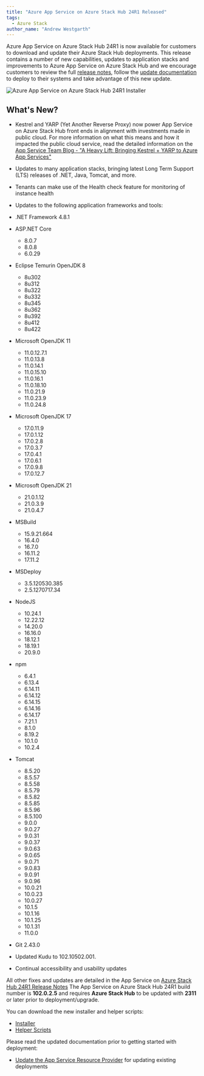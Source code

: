 ```yaml
---
title: "Azure App Service on Azure Stack Hub 24R1 Released"
tags: 
  - Azure Stack
author_name: "Andrew Westgarth"
---
```


Azure App Service on Azure Stack Hub 24R1 is now available for customers to download and update their Azure Stack Hub deployments.  This release contains a number of new capabilities, updates to application stacks and improvements to Azure App Service on Azure Stack Hub and we encourage customers to review the full [release notes](https://learn.microsoft.com/azure-stack/operator/app-service-release-notes-2024r1), follow the [update documentation](https://learn.microsoft.com/azure-stack/operator/azure-stack-app-service-update) to deploy to their systems and take advantage of this new update.

![Azure App Service on Azure Stack Hub 24R1 Installer]({{site.baseurl}}/media/2024/12/24R1.png)

## What's New?

- Kestrel and YARP (Yet Another Reverse Proxy) now power App Service on Azure Stack Hub front ends in alignment with investments made in public cloud. For more information on what this means and how it impacted the public cloud service, read the detailed information on the [App Service Team Blog - "A Heavy Lift: Bringing Kestrel + YARP to Azure App Services"](https://azure.github.io/AppService/2022/08/16/A-Heavy-Lift.html)
- Updates to many application stacks, bringing latest Long Term Support (LTS) releases of .NET, Java, Tomcat, and more.
- Tenants can make use of the Health check feature for monitoring of instance health

- Updates to the following application frameworks and tools:

- .NET Framework 4.8.1
- ASP.NET Core
    - 8.0.7
    - 8.0.8
    - 6.0.29
- Eclipse Temurin OpenJDK 8
    - 8u302
    - 8u312
    - 8u322
    - 8u332
    - 8u345
    - 8u362
    - 8u392
    - 8u412
    - 8u422
- Microsoft OpenJDK 11
    - 11.0.12.7.1
    - 11.0.13.8
    - 11.0.14.1
    - 11.0.15.10
    - 11.0.16.1
    - 11.0.18.10
    - 11.0.21.9
    - 11.0.23.9
    - 11.0.24.8
- Microsoft OpenJDK 17
    - 17.0.11.9
    - 17.0.1.12
    - 17.0.2.8
    - 17.0.3.7
    - 17.0.4.1
    - 17.0.6.1
    - 17.0.9.8
    - 17.0.12.7
- Microsoft OpenJDK 21
    - 21.0.1.12
    - 21.0.3.9
    - 21.0.4.7
- MSBuild
    - 15.9.21.664
    - 16.4.0
    - 16.7.0
    - 16.11.2
    - 17.11.2
- MSDeploy
    - 3.5.120530.385
    - 2.5.1270717.34
- NodeJS
    - 10.24.1
    - 12.22.12
    - 14.20.0
    - 16.16.0
    - 18.12.1
    - 18.19.1
    - 20.9.0
- npm
    - 6.4.1
    - 6.13.4
    - 6.14.11
    - 6.14.12
    - 6.14.15
    - 6.14.16
    - 6.14.17
    - 7.21.1
    - 8.1.0
    - 8.19.2
    - 10.1.0
    - 10.2.4
- Tomcat
    - 8.5.20
    - 8.5.57
    - 8.5.58
    - 8.5.79
    - 8.5.82
    - 8.5.85
    - 8.5.96
    - 8.5.100
    - 9.0.0
    - 9.0.27
    - 9.0.31
    - 9.0.37
    - 9.0.63
    - 9.0.65
    - 9.0.71
    - 9.0.83
    - 9.0.91
    - 9.0.96
    - 10.0.21
    - 10.0.23
    - 10.0.27
    - 10.1.5
    - 10.1.16
    - 10.1.25
    - 10.1.31
    - 11.0.0
- Git 2.43.0

- Updated Kudu to 102.10502.001.

- Continual accessibility and usability updates

All other fixes and updates are detailed in the App Service on [Azure Stack Hub 24R1 Release Notes](https://learn.microsoft.com/azure-stack/operator/app-service-release-notes-2024r1)
The App Service on Azure Stack Hub 24R1 build number is **102.0.2.5** and requires **Azure Stack Hub** to be updated with **2311** or later prior to deployment/upgrade.

You can download the new installer and helper scripts:

- [Installer](https://aka.ms/appsvcupdate24R1installer)
- [Helper Scripts](https://aka.ms/appsvconmashelpers)

Please read the updated documentation prior to getting started with deployment:

- [Update the App Service Resource Provider](https://learn.microsoft.com/azure-stack/operator/azure-stack-app-service-update) for updating existing deployments
